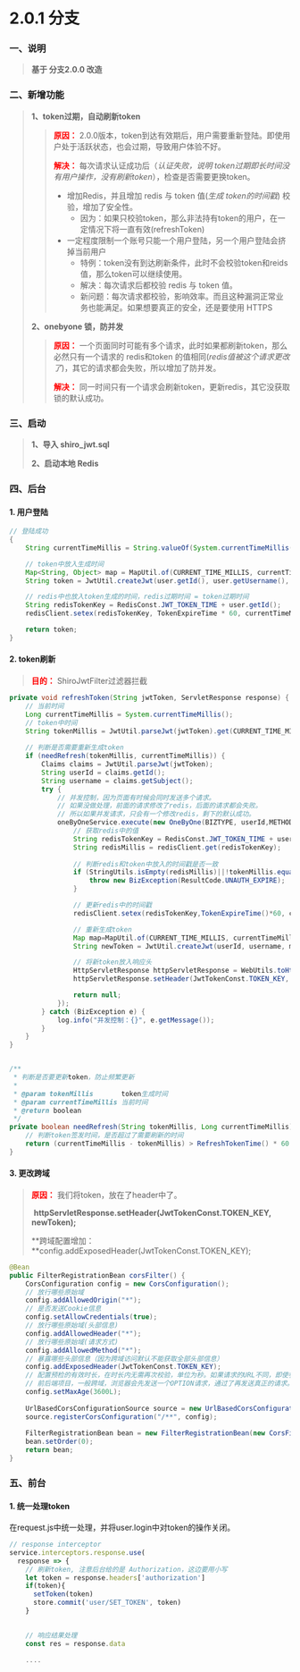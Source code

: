 # 2.0.1 分支

### 一、说明

> **基于 分支2.0.0 改造**



### 二、新增功能

> **1、token过期，自动刷新token**
>
> > <font style="color: red">**原因：**</font> 2.0.0版本，token到达有效期后，用户需要重新登陆。即使用户处于活跃状态，也会过期，导致用户体验不好。
> >
> > <font style="color: red">**解决：**</font> 每次请求认证成功后（*认证失败，说明 token过期即长时间没有用户操作，没有刷新token*），检查是否需要更换token。
> >
> > * 增加Redis，并且增加 redis 与 token 值(*生成 token的时间戳*) 校验，增加了安全性。
> >   * 因为：如果只校验token，那么非法持有token的用户，在一定情况下将一直有效(refreshToken)
> > * 一定程度限制一个账号只能一个用户登陆，另一个用户登陆会挤掉当前用户
> >   * 特例：token没有到达刷新条件，此时不会校验token和reids值，那么token可以继续使用。
> >   * 解决：每次请求后都校验 redis 与 token 值。
> >   * 新问题：每次请求都校验，影响效率。而且这种漏洞正常业务也能满足。如果想要真正的安全，还是要使用 HTTPS
>
> **2、onebyone 锁，防并发**
>
> > <font style="color: red">**原因：**</font> 一个页面同时可能有多个请求，此时如果都刷新token，那么必然只有一个请求的 redis和token 的值相同(*redis值被这个请求更改了*)，其它的请求都会失败，所以增加了防并发。
> >
> > <font style="color: red">**解决：**</font> 同一时间只有一个请求会刷新token，更新redis，其它没获取锁的默认成功。



### 三、启动

> **1、导入 shiro_jwt.sql**
>
> **2、启动本地 Redis**



### 四、后台

####  1. 用户登陆

```java
// 登陆成功
{ 
	String currentTimeMillis = String.valueOf(System.currentTimeMillis());

	// token中放入生成时间
	Map<String, Object> map = MapUtil.of(CURRENT_TIME_MILLIS, currentTimeMillis);
	String token = JwtUtil.createJwt(user.getId(), user.getUsername(), map);

	// redis中也放入token生成的时间，redis过期时间 = token过期时间
	String redisTokenKey = RedisConst.JWT_TOKEN_TIME + user.getId();
	redisClient.setex(redisTokenKey, TokenExpireTime * 60, currentTimeMillis);

	return token;
}
```



#### 2. token刷新

> <font style="color: red">**目的：**</font> ShiroJwtFilter过滤器拦截

```java
private void refreshToken(String jwtToken, ServletResponse response) {
	// 当前时间
	Long currentTimeMillis = System.currentTimeMillis();
	// token中时间
	String tokenMillis = JwtUtil.parseJwt(jwtToken).get(CURRENT_TIME_MILLIS);
	
    // 判断是否需要重新生成token
	if (needRefresh(tokenMillis, currentTimeMillis)) {
		Claims claims = JwtUtil.parseJwt(jwtToken);
		String userId = claims.getId();
		String username = claims.getSubject();
		try {
			// 并发控制，因为页面有时候会同时发送多个请求。
			// 如果没做处理，前面的请求修改了redis，后面的请求都会失败。
			// 所以如果并发请求，只会有一个修改redis，剩下的默认成功。
			oneByOneService.execute(new OneByOne(BIZTYPE, userId,METHOD), () -> {
                // 获取redis中的值
				String redisTokenKey = RedisConst.JWT_TOKEN_TIME + userId;
				String redisMillis = redisClient.get(redisTokenKey);
                
				// 判断redis和token中放入的时间戳是否一致
				if (StringUtils.isEmpty(redisMillis)||!tokenMillis.equals(redisMillis)){
					throw new BizException(ResultCode.UNAUTH_EXPIRE);
				}

				// 更新redis中的时间戳
				redisClient.setex(redisTokenKey,TokenExpireTime()*60, currentTimeMillis);

				// 重新生成token
				Map map=MapUtil.of(CURRENT_TIME_MILLIS, currentTimeMillis);
				String newToken = JwtUtil.createJwt(userId, username, map);

				// 将新token放入响应头
				HttpServletResponse httpServletResponse = WebUtils.toHttp(response);
				httpServletResponse.setHeader(JwtTokenConst.TOKEN_KEY, newToken);

				return null;
			});
		} catch (BizException e) {
			log.info("并发控制：{}", e.getMessage());
		}
	}
}


/**
 * 判断是否要更新token，防止频繁更新
 *
 * @param tokenMillis       token生成时间
 * @param currentTimeMillis 当前时间
 * @return boolean
 */
private boolean needRefresh(String tokenMillis, Long currentTimeMillis) {
	// 判断token签发时间，是否超过了需要刷新的时间
	return (currentTimeMillis - tokenMillis) > RefreshTokenTime() * 60 * 1000L;
}
```



#### 3. 更改跨域

> <font style="color: red">**原因：**</font> 我们将token，放在了header中了。
>
> ​		**httpServletResponse.setHeader(JwtTokenConst.TOKEN_KEY, newToken);**
>
> **跨域配置增加：**config.addExposedHeader(JwtTokenConst.TOKEN_KEY);

```java
@Bean
public FilterRegistrationBean corsFilter() {
	CorsConfiguration config = new CorsConfiguration();
	// 放行哪些原始域
	config.addAllowedOrigin("*");
	// 是否发送Cookie信息
	config.setAllowCredentials(true);
	// 放行哪些原始域(头部信息)
	config.addAllowedHeader("*");
	// 放行哪些原始域(请求方式)
	config.addAllowedMethod("*");
	// 暴露哪些头部信息（因为跨域访问默认不能获取全部头部信息）
	config.addExposedHeader(JwtTokenConst.TOKEN_KEY);
	// 配置预检的有效时长，在时长内无需再次校验，单位为秒。如果请求的URL不同，即使参数不同，也会预检查。
	// 前后端项目，一般跨域，浏览器会先发送一个OPTION请求，通过了再发送真正的请求。为了不让每次都预检。
	config.setMaxAge(3600L);
    
	UrlBasedCorsConfigurationSource source = new UrlBasedCorsConfigurationSource();
	source.registerCorsConfiguration("/**", config);
    
	FilterRegistrationBean bean = new FilterRegistrationBean(new CorsFilter(source));
	bean.setOrder(0);
	return bean;
}
```





### 五、前台

#### 1. 统一处理token

在request.js中统一处理，并将user.login中对token的操作关闭。

```javascript
// response interceptor
service.interceptors.response.use(
  response => {
    // 刷新token, 注意后台给的是 Authorization，这边要用小写
    let token = response.headers['authorization']
    if(token){
      setToken(token)
      store.commit('user/SET_TOKEN', token)
    }

      
	// 响应结果处理
    const res = response.data
	
    ....
```











































